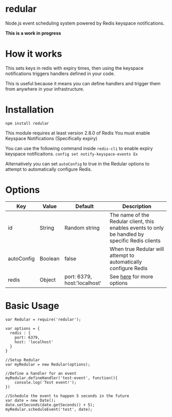 # redular
Node.js event scheduling system powered by Redis keyspace notifications.

**This is a work in progress**

# How it works
This sets keys in redis with expiry times, then using the keyspace notifications triggers handlers defined in your code.

This is useful because it means you can define handlers and trigger them from anywhere in your infrastructure.

# Installation
`npm install redular`

This module requires at least version 2.8.0 of Redis
You must enable Keyspace Notifications (Specifically expiry)

You can use the following command inside `redis-cli` to enable expiry keyspace notificaitons.
`config set notify-keyspace-events Ex`

Alternatively you can set `autoConfig` to true in the Redular options to attempt to automatically
configure Redis.

# Options
| Key        | Value   | Default                                              | Description                                                                                      |
|------------|---------|------------------------------------------------------|--------------------------------------------------------------------------------------------------|
| id         | String  | Random string                                        | The name of the Redular client, this enables events to only be handled by specific Redis clients |
| autoConfig | Boolean | false                                                | When true Redular will attempt to automatically configure Redis                                  |
| redis      | Object  | port: 6379, host:'localhost'                         | See [here](https://github.com/mranney/node_redis#rediscreateclient) for more options             |

# Basic Usage
    var Redular = require('redular');
    
    var options = {
      redis : {
        port: 6379,
        host: 'localhost'
      }
    }
    
    //Setup Redular
    var myRedular = new Redular(options);
    
    //Define a handler for an event
    myRedular.defineHandler('test-event', function(){
        console.log('Test event!');
    })
    
    //Schedule the event to happen 5 seconds in the future
    var date = new Date();
    date.setSeconds(date.getSeconds() + 5);
    myRedular.scheduleEvent('test', date);
    
